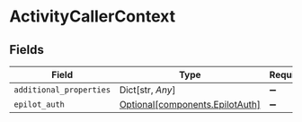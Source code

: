 # ActivityCallerContext


## Fields

| Field                                                                    | Type                                                                     | Required                                                                 | Description                                                              |
| ------------------------------------------------------------------------ | ------------------------------------------------------------------------ | ------------------------------------------------------------------------ | ------------------------------------------------------------------------ |
| `additional_properties`                                                  | Dict[str, *Any*]                                                         | :heavy_minus_sign:                                                       | N/A                                                                      |
| `epilot_auth`                                                            | [Optional[components.EpilotAuth]](../../models/components/epilotauth.md) | :heavy_minus_sign:                                                       | N/A                                                                      |